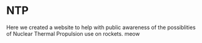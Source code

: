 # NTP

Here we created a website to help with public awareness of the possiblities of Nuclear Thermal Propulsion use on rockets. meow
